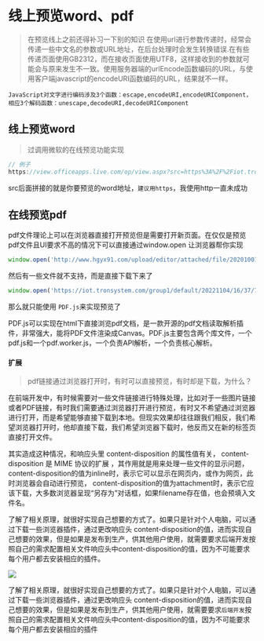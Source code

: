 # 线上预览word、pdf

> 在预览线上之前还得补习一下别的知识
> 在使用url进行参数传递时，经常会传递一些中文名的参数或URL地址，在后台处理时会发生转换错误.在有些传递页面使用GB2312，而在接收页面使用UTF8，这样接收到的参数就可能会与原来发生不一致。使用服务器端的urlEncode函数编码的URL，与使用客户端javascript的encodeURI函数编码的URL，结果就不一样。

```JavaScript对文字进行编码涉及3个函数：escape,encodeURI,encodeURIComponent，相应3个解码函数：unescape,decodeURI,decodeURIComponent```

## 线上预览word

> 过调用微软的在线预览功能实现

```js
// 例子
https://view.officeapps.live.com/op/view.aspx?src=https%3A%2F%2Fiot.tronsystem.com%2Fgroup1%2Fpublic-communication%2Fchat%2F2022%2F04%2F19%2F15%2F345.docx&wdOrigin=BROWSELINK
```

src后面拼接的就是你要预览的word地址，```建议用https```，我使用http一直未成功

## 在线预览pdf

pdf文件理论上可以在浏览器直接打开预览但是需要打开新页面。在仅仅是预览pdf文件且UI要求不高的情况下可以直接通过window.open 让浏览器帮你实现

```js
window.open('http://www.hgyx91.com/upload/editor/attached/file/20201007/20201007093754_53.pdf')
```

然后有一些文件就不支持，而是直接下载下来了

```js
window.open('https://iot.tronsystem.com/group1/default/20221104/16/37/7/1-%E8%B6%85%E5%A3%B0%E8%B4%A8%E6%8E%A7-%E9%A1%B5%E9%9D%A2%E5%B1%95%E7%A4%BA.pdf')
```

那么就只能使用 ```PDF.js```来实现预览了

PDF.js可以实现在html下直接浏览pdf文档，是一款开源的pdf文档读取解析插件，非常强大，能将PDF文件渲染成Canvas。PDF.js主要包含两个库文件，一个pdf.js和一个pdf.worker.js，一个负责API解析，一个负责核心解析。


#### 扩展

> pdf链接通过浏览器打开时，有时可以直接预览，有时却是下载，为什么？


在前端开发中，有时候需要对一些文件链接进行特殊处理，比如对于一些图片链接或者PDF链接，有时我们需要通过浏览器打开进行预览，有时又不希望通过浏览器进行打开，而是希望能够直接下载到本地。但现实效果却往往跟我们相反，我们希望浏览器打开时，他却直接下载，我们希望浏览器下载时，他反而又在新的标签页直接打开文件。

其实造成这种情况，和响应头里 content-disposition 的属性值有关， content-disposition 是 MIME 协议的扩展 ，其作用就是用来处理一些文件的显示问题， content-disposition的值为inline时，表示它可以显示在网页内，或作为网页，此时浏览器会自动进行预览， content-disposition的值为attachment时，表示它应该下载，大多数浏览器呈现“另存为”对话框，如果filename存在值，也会预填入文件名。

了解了相关原理，就很好实现自己想要的方式了。如果只是针对个人电脑，可以通过下载一些浏览器插件，通过更改响应头 content-disposition的值，进而实现自己想要的效果，但是如果是发布到生产，供其他用户使用，就需要要求后端开发按照自己的需求配置相关文件响应头中content-disposition的值，因为不可能要求每个用户都去安装相应的插件。

![](https://img2023.cnblogs.com/blog/2450634/202302/2450634-20230210132014269-513901823.png)

了解了相关原理，就很好实现自己想要的方式了。如果只是针对个人电脑，可以通过下载一些浏览器插件，通过更改响应头 content-disposition的值，进而实现自己想要的效果，但是如果是发布到生产，供其他用户使用，就需要要求```后端开发```按照自己的需求配置相关文件响应头中content-disposition的值，因为不可能要求每个用户都去安装相应的插件
